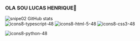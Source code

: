 ### OLA SOU  LUCAS HENRIQUE👋

![snipe02 GitHub stats](https://github-readme-stats.vercel.app/api?username=snipe02&theme=blue-green&show_icons=true)<br/>
![icons8-typescript-48](https://github.com/snipe02/snipe02/assets/108341139/8bf7de1e-a722-47af-aded-0fccb1c62bbc)
![icons8-html-5-48](https://github.com/snipe02/snipe02/assets/108341139/8cf8f37c-26ea-4c32-a51c-8254b4dc7f00)
![icons8-css3-48](https://github.com/snipe02/snipe02/assets/108341139/8cb93ae9-0eb4-4536-b624-9284dad8851c)

![icons8-python-48](https://github.com/snipe02/snipe02/assets/108341139/c1e82fe1-607c-4400-83fd-c65c8ebea324)
